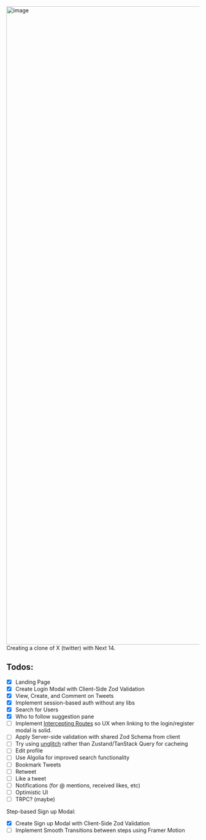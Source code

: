 <img width="1667" alt="image" src="https://github.com/adhanji8/x-clone/assets/55081439/f7b1dcf9-a989-4726-a0f4-ed5573e835cc">
Creating a clone of X (twitter) with Next 14.

## Todos:
- [x] Landing Page
- [x] Create Login Modal with Client-Side Zod Validation
- [x] View, Create, and Comment on Tweets
- [x] Implement session-based auth without any libs
- [x] Search for Users
- [x] Who to follow suggestion pane
- [ ] Implement [Intercepting Routes](https://nextjs.org/docs/app/building-your-application/routing/intercepting-routes) so UX when linking to the login/register modal is solid.
- [ ] Apply Server-side validation with shared Zod Schema from client
- [ ] Try using [unglitch](https://unglitch.activeno.de/) rather than Zustand/TanStack Query for cacheing
- [ ] Edit profile
- [ ] Use Algolia for improved search functionality
- [ ] Bookmark Tweets
- [ ] Retweet
- [ ] Like a tweet
- [ ] Notifications (for @ mentions, received likes, etc)
- [ ] Optimistic UI
- [ ] TRPC? (maybe)

Step-based Sign up Modal:
  - [x] Create Sign up Modal with Client-Side Zod Validation
  - [ ] Implement Smooth Transitions between steps using Framer Motion
